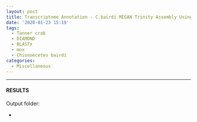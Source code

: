```yaml
---
layout: post
title: Transcriptome Annotation - C.bairdi MEGAN Trinity Assembly Using DIAMOND BLASTx on Mox
date: '2020-01-23 15:19'
tags: 
  - Tanner crab
  - DIAMOND
  - BLASTx
  - mox
  - Chionoecetes bairdi
categories: 
  - Miscellaneous
---
```




---

#### RESULTS

Output folder:

- []()

